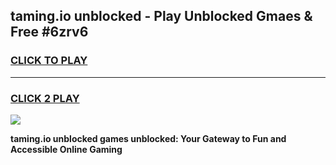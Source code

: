 
## taming.io unblocked - Play Unblocked Gmaes & Free #6zrv6
<h3>
<a href="https://news.freeplayer.one?title=taming.io_unblocked&ref=03M">CLICK TO PLAY</a></h3>
<hr>

<h3>
<a href="https://news.freeplayer.one?title=taming.io_unblocked&ref=03M">CLICK 2 PLAY</a>
  
</h3>

<a href="https://news.freeplayer.one?title=taming.io_unblocked&ref=03M"><img src="https://clearcache.store/games.png"></a>


**taming.io unblocked games unblocked: Your Gateway to Fun and Accessible Online Gaming**
